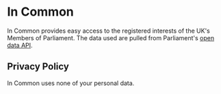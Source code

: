 # In Common
In Common provides easy access to the registered interests of the UK's Members of Parliament.
The data used are pulled from Parliament's [open data API](https://developer.parliament.uk).

## Privacy Policy 
In Common uses none of your personal data.
